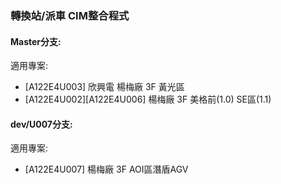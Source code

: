 ### 轉換站/派車 CIM整合程式

#### Master分支: 
適用專案: 
- [A122E4U003] 欣興電 楊梅廠 3F 黃光區
- [A122E4U002][A122E4U006] 楊梅廠 3F 美格前(1.0) SE區(1.1)

#### dev/U007分支: 
適用專案: 
- [A122E4U007] 楊梅廠 3F AOI區潛盾AGV